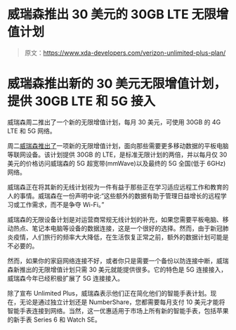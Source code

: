 # 威瑞森推出 30 美元的 30GB LTE 无限增值计划

> 原文：<https://www.xda-developers.com/verizon-unlimited-plus-plan/>

# 威瑞森推出新的 30 美元无限增值计划，提供 30GB LTE 和 5G 接入

威瑞森周二推出了一个新的无限增值计划，每月 30 美元，可使用 30GB 的 4G LTE 和 5G 网络。

周二[威瑞森推出了](https://www.anrdoezrs.net/links/100122946/type/dlg/sid/UUxdaUeUpU29886/https://www.verizon.com/about/news/verizon-plans-unlimited-plus)一项新的无限增值计划，面向那些需要更多移动数据的平板电脑等联网设备。该计划提供 30GB 的 LTE，是标准无限计划的两倍，并以每月仅 30 美元的价格访问威瑞森的 5G 超宽带(mmWave)以及最终的 5G 全国(低于 6GHz)网络。

威瑞森正在将其新的无线计划视为一件有益于那些正在学习适应远程工作和教育的人的事情。威瑞森在一份声明中说:“这些额外的数据有助于管理日益增长的远程学习或工作需求，而不是争夺 Wi-Fi。”

威瑞森的无限设备计划是对运营商常规无线计划的补充，如果您需要平板电脑、移动热点、笔记本电脑等设备的数据连接，这是一个很好的选择。然而，由于新冠肺炎疫情，人们旅行的频率大大降低，在生活恢复正常之前，额外的数据计划可能是不必要的。

然而，如果你的家庭网络连接不好，或者你只是需要一个备份以防连接中断，威瑞森新推出的无限增值计划只需 30 美元就能提供很多。它的特色是 5G 连接接入，威瑞森今年已经积极扩展了 5G 连接接入。

除了宣布 Unlimited Plus，威瑞森表示他们正在简化他们的智能手表计划。现在，无论是通过独立计划还是 NumberShare，您都需要每月支付 10 美元才能将智能手表连接到网络。当然，这一优惠适用于市场上所有新的智能手表，包括苹果的新手表 Series 6 和 Watch SE。